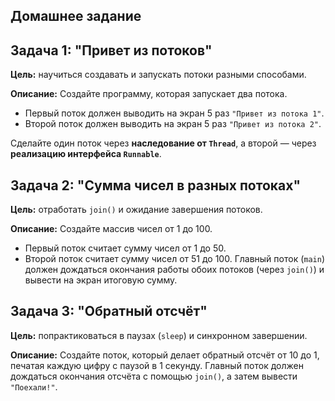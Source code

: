 ## Домашнее задание


## Задача 1: "Привет из потоков"

**Цель:** научиться создавать и запускать потоки разными способами.

**Описание:**
Создайте программу, которая запускает два потока.

* Первый поток должен выводить на экран 5 раз `"Привет из потока 1"`.
* Второй поток должен выводить на экран 5 раз `"Привет из потока 2"`.

Сделайте один поток через **наследование от `Thread`**, а второй — через **реализацию интерфейса `Runnable`**.


## Задача 2: "Сумма чисел в разных потоках"

**Цель:** отработать `join()` и ожидание завершения потоков.

**Описание:**
Создайте массив чисел от 1 до 100.

* Первый поток считает сумму чисел от 1 до 50.
* Второй поток считает сумму чисел от 51 до 100.
  Главный поток (`main`) должен дождаться окончания работы обоих потоков (через `join()`) и вывести на экран итоговую сумму.



## Задача 3: "Обратный отсчёт"

**Цель:** попрактиковаться в паузах (`sleep`) и синхронном завершении.

**Описание:**
Создайте поток, который делает обратный отсчёт от 10 до 1, печатая каждую цифру с паузой в 1 секунду.
Главный поток должен дождаться окончания отсчёта с помощью `join()`, а затем вывести `"Поехали!"`.

